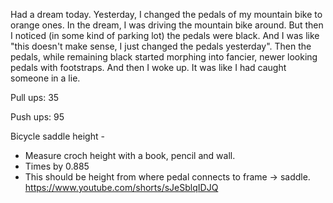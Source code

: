 Had a dream today. Yesterday, I changed the pedals of my mountain bike to orange ones. In the dream, I was driving the mountain bike around. 
But then I noticed (in some kind of parking lot) the pedals were black. And I was like "this doesn't make sense, I just changed the pedals yesterday". Then the pedals, while
remaining black started morphing into fancier, newer looking pedals with footstraps. And then I woke up. It was like I had caught someone in a lie.


Pull ups: 35

Push ups: 95

Bicycle saddle height - 
- Measure croch height with a book, pencil and wall.
- Times by 0.885
- This should be height from where pedal connects to frame -> saddle.
https://www.youtube.com/shorts/sJeSblqIDJQ

